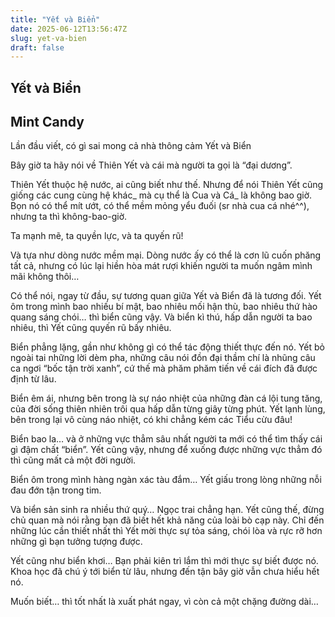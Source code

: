 ```yaml
---
title: "Yết và Biển"
date: 2025-06-12T13:56:47Z
slug: yet-va-bien
draft: false
---
```


## Yết và Biển

## Mint Candy

Lần đầu viết, có gì sai mong cả nhà thông cảm 
Yết và Biển
 
Bây giờ ta hãy nói về Thiên Yết và cái mà người ta gọi là “đại dương”.
 
Thiên Yết thuộc hệ nước, ai cũng biết như thế. Nhưng để nói Thiên Yết cũng giống các cung cùng hệ khác_ mà cụ thể là Cua và Cá_ là không bao giờ. Bọn nó có thể mít ướt, có thể mềm mỏng yểu đuối (sr nhà cua cá nhé^^), nhưng ta thì không-bao-giờ.
 
Ta mạnh mẽ, ta quyền lực, và ta quyến rũ!
 
Và tựa như dòng nước mềm mại. Dòng nước ấy có thể là cơn lũ cuốn phăng tất cả, nhưng có lúc lại hiền hòa mát rượi khiến người ta muốn ngâm mình mãi không thôi…
 
Có thể nói, ngay từ đầu, sự tương quan giữa Yết và Biển đã là tương đối. Yết ôm trong mình bao nhiếu bí mật, bao nhiêu mối hận thù, bao nhiêu thứ hào quang sáng chói… thì biển cũng vậy. Và biển kì thú, hấp dẫn người ta bao nhiêu, thì Yết cũng quyến rũ bấy nhiêu.
 
Biển phẳng lặng, gần như không gì có thể tác động thiết thực đến nó. Yết bỏ ngoài tai những lời dèm pha, những câu nói đồn đại thầm chí là nhũng câu ca ngơi “bốc tận trời xanh”, cứ thế mà phăm phăm tiến về cái đích đã được định từ lâu.
 
Biển êm ái, nhưng bên trong là sự náo nhiệt của những đàn cá lội tung tăng, của đời sống thiên nhiên trôi qua hấp dẫn từng giây từng phút. Yết lạnh lùng, bên trong lại vô cùng náo nhiệt, có khi chẳng kém các Tiểu cừu đâu!
 
Biển bao la… và ở những vực thẳm sâu nhất người ta mới có thể tìm thấy cái gì đậm chất “biển”. Yết cũng vậy, nhưng để xuống được những vực thẳm đó thì cũng mất cả một đời người.
 
Biển ôm trong mình hàng ngàn xác tàu đắm… Yết giấu trong lòng những nỗi đau đớn tận trong tim.
 
Và biển sản sinh ra nhiều thứ quý… Ngọc trai chẳng hạn. Yết cũng thế, đừng chủ quan mà nói rằng bạn đã biết hết khả năng của loài bò cạp này. Chỉ đến những lúc cần thiết nhất thì Yết mời thực sự tỏa sáng, chói lòa và rực rỡ hơn những gì bạn tưởng tượng được.
 
Yết cũng như biển khơi… Bạn phải kiên trì lắm thì mới thực sự biết được nó. Khoa học đã chú ý tới biển từ lâu, nhưng đến tận bây giờ vẫn chưa hiểu hết nó.
 
Muốn biết… thì tốt nhất là xuất phát ngay, vì còn cả một chặng đường dài…